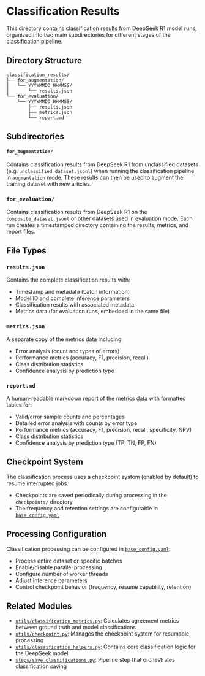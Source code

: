 # Classification Results

This directory contains classification results from DeepSeek R1 model runs, organized into two main subdirectories for different stages of the classification pipeline.

## Directory Structure

```
classification_results/
├── for_augmentation/
│   └── YYYYMMDD_HHMMSS/
│       └── results.json
└── for_evaluation/
    └── YYYYMMDD_HHMMSS/
        ├── results.json
        ├── metrics.json
        └── report.md
```

## Subdirectories

#### `for_augmentation/`

Contains classification results from DeepSeek R1 from unclassified datasets (e.g. `unclassified_dataset.jsonl`) when running the classification pipeline in `augmentation` mode. These results can then be used to augment the training dataset with new articles.

### `for_evaluation/`

Contains classification results from DeepSeek R1 on the `composite_dataset.jsonl` or other datasets used in evaluation mode. Each run creates a timestamped directory containing the results, metrics, and report files.

## File Types

### `results.json`

Contains the complete classification results with:

- Timestamp and metadata (batch information)
- Model ID and complete inference parameters
- Classification results with associated metadata
- Metrics data (for evaluation runs, embedded in the same file)

### `metrics.json`

A separate copy of the metrics data including:

- Error analysis (count and types of errors)
- Performance metrics (accuracy, F1, precision, recall)
- Class distribution statistics
- Confidence analysis by prediction type

### `report.md`

A human-readable markdown report of the metrics data with formatted tables for:

- Valid/error sample counts and percentages
- Detailed error analysis with counts by error type
- Performance metrics (accuracy, F1, precision, recall, specificity, NPV)
- Class distribution statistics
- Confidence analysis by prediction type (TP, TN, FP, FN)

## Checkpoint System

The classification process uses a checkpoint system (enabled by default) to resume interrupted jobs. 

- Checkpoints are saved periodically during processing in the `checkpoints/` directory
- The frequency and retention settings are configurable in [`base_config.yaml`](../configs/base_config.yaml)

## Processing Configuration

Classification processing can be configured in [`base_config.yaml`](../configs/base_config.yaml):

- Process entire dataset or specific batches
- Enable/disable parallel processing
- Configure number of worker threads
- Adjust inference parameters
- Control checkpoint behavior (frequency, resume capability, retention)

## Related Modules

- [`utils/classification_metrics.py`](../utils/classification_metrics.py): Calculates agreement metrics between ground truth and model classifications
- [`utils/checkpoint.py`](../utils/checkpoint.py): Manages the checkpoint system for resumable processing
- [`utils/classification_helpers.py`](../utils/classification_helpers.py): Contains core classification logic for the DeepSeek model
- [`steps/save_classifications.py`](../steps/save_classifications.py): Pipeline step that orchestrates classification saving

